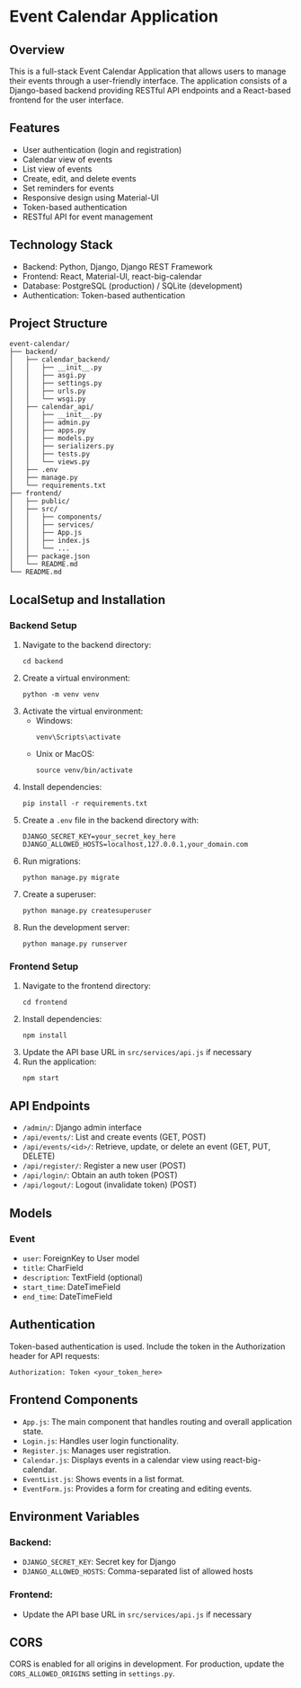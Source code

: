 # Event Calendar Application


## Overview

This is a full-stack Event Calendar Application that allows users to manage their events through a user-friendly interface. The application consists of a Django-based backend providing RESTful API endpoints and a React-based frontend for the user interface.

## Features

- User authentication (login and registration)
- Calendar view of events
- List view of events
- Create, edit, and delete events
- Set reminders for events
- Responsive design using Material-UI
- Token-based authentication
- RESTful API for event management

## Technology Stack

- Backend: Python, Django, Django REST Framework
- Frontend: React, Material-UI, react-big-calendar
- Database: PostgreSQL (production) / SQLite (development)
- Authentication: Token-based authentication

## Project Structure

```
event-calendar/
├── backend/
│   ├── calendar_backend/
│   │   ├── __init__.py
│   │   ├── asgi.py
│   │   ├── settings.py
│   │   ├── urls.py
│   │   └── wsgi.py
│   ├── calendar_api/
│   │   ├── __init__.py
│   │   ├── admin.py
│   │   ├── apps.py
│   │   ├── models.py
│   │   ├── serializers.py
│   │   ├── tests.py
│   │   └── views.py
│   ├── .env
│   ├── manage.py
│   └── requirements.txt
├── frontend/
│   ├── public/
│   ├── src/
│   │   ├── components/
│   │   ├── services/
│   │   ├── App.js
│   │   ├── index.js
│   │   └── ...
│   ├── package.json
│   └── README.md
└── README.md
```

## LocalSetup and Installation 

### Backend Setup

1. Navigate to the backend directory:
   ```
   cd backend
   ```
2. Create a virtual environment:
   ```
   python -m venv venv
   ```
3. Activate the virtual environment:
   - Windows:
     ```
     venv\Scripts\activate
     ```
   - Unix or MacOS:
     ```
     source venv/bin/activate
     ```
4. Install dependencies:
   ```
   pip install -r requirements.txt
   ```
5. Create a `.env` file in the backend directory with:
   ```
   DJANGO_SECRET_KEY=your_secret_key_here
   DJANGO_ALLOWED_HOSTS=localhost,127.0.0.1,your_domain.com
   ```
6. Run migrations:
   ```
   python manage.py migrate
   ```
7. Create a superuser:
   ```
   python manage.py createsuperuser
   ```
8. Run the development server:
   ```
   python manage.py runserver
   ```

### Frontend Setup

1. Navigate to the frontend directory:
   ```
   cd frontend
   ```
2. Install dependencies:
   ```
   npm install
   ```
3. Update the API base URL in `src/services/api.js` if necessary
4. Run the application:
   ```
   npm start
   ```

## API Endpoints

- `/admin/`: Django admin interface
- `/api/events/`: List and create events (GET, POST)
- `/api/events/<id>/`: Retrieve, update, or delete an event (GET, PUT, DELETE)
- `/api/register/`: Register a new user (POST)
- `/api/login/`: Obtain an auth token (POST)
- `/api/logout/`: Logout (invalidate token) (POST)

## Models

### Event
- `user`: ForeignKey to User model
- `title`: CharField
- `description`: TextField (optional)
- `start_time`: DateTimeField
- `end_time`: DateTimeField

## Authentication

Token-based authentication is used. Include the token in the Authorization header for API requests:

```
Authorization: Token <your_token_here>
```

## Frontend Components

- `App.js`: The main component that handles routing and overall application state.
- `Login.js`: Handles user login functionality.
- `Register.js`: Manages user registration.
- `Calendar.js`: Displays events in a calendar view using react-big-calendar.
- `EventList.js`: Shows events in a list format.
- `EventForm.js`: Provides a form for creating and editing events.

## Environment Variables

### Backend:
- `DJANGO_SECRET_KEY`: Secret key for Django
- `DJANGO_ALLOWED_HOSTS`: Comma-separated list of allowed hosts

### Frontend:
- Update the API base URL in `src/services/api.js` if necessary


## CORS

CORS is enabled for all origins in development. For production, update the `CORS_ALLOWED_ORIGINS` setting in `settings.py`.

